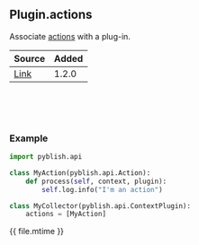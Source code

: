 ## Plugin.actions

Associate [actions](Action.md) with a plug-in.

| Source     | Added
|------------|---------
|[Link][]    | 1.2.0

[Link]: https://github.com/pyblish/pyblish-base/blob/ac83f2a94bbde95bc2f6c4000d7c50e36a3d3b5f/pyblish/plugin.py#L346

<br>
<br>
<br>

### Example

```python
import pyblish.api

class MyAction(pyblish.api.Action):
    def process(self, context, plugin):
        self.log.info("I'm an action")

class MyCollector(pyblish.api.ContextPlugin):
    actions = [MyAction]
```

<div class="modified-date">{{ file.mtime }}</div>